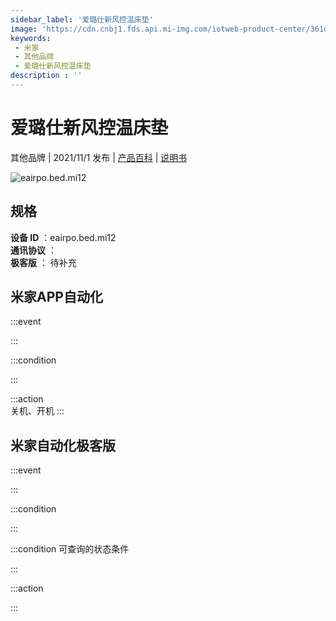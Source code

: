 ```yaml
---
sidebar_label: '爱璐仕新风控温床垫'
image: 'https://cdn.cnbj1.fds.api.mi-img.com/iotweb-product-center/361d0ed568a4537a3a72cc5951725b28_1634023450573.png?GalaxyAccessKeyId=AKVGLQWBOVIRQ3XLEW&Expires=9223372036854775807&Signature=TEIcMDj+jh0h5ADV3yHl/cCCKN0='
keywords: 
 - 米家
 - 其他品牌
 - 爱璐仕新风控温床垫
description : ''
---
```

# 爱璐仕新风控温床垫

其他品牌 | 2021/11/1 发布 | [产品百科](https://home.mi.com/webapp/content/baike/product/index.html?model=eairpo.bed.mi12/) | [说明书](https://home.mi.com/views/introduction.html?model=eairpo.bed.mi12&region=cn)

![eairpo.bed.mi12](https://cdn.cnbj1.fds.api.mi-img.com/iotweb-product-center/361d0ed568a4537a3a72cc5951725b28_1634023450573.png?GalaxyAccessKeyId=AKVGLQWBOVIRQ3XLEW&Expires=9223372036854775807&Signature=TEIcMDj+jh0h5ADV3yHl/cCCKN0=)

## 规格  
> 
**设备 ID** ：eairpo.bed.mi12  
**通讯协议** ：  
**极客版**  ： 待补充 


## 米家APP自动化  

:::event  

:::

:::condition  

:::

:::action   
关机、开机
:::

## 米家自动化极客版  

:::event  

:::

:::condition  

:::

:::condition 可查询的状态条件  

:::

:::action  

:::

        
